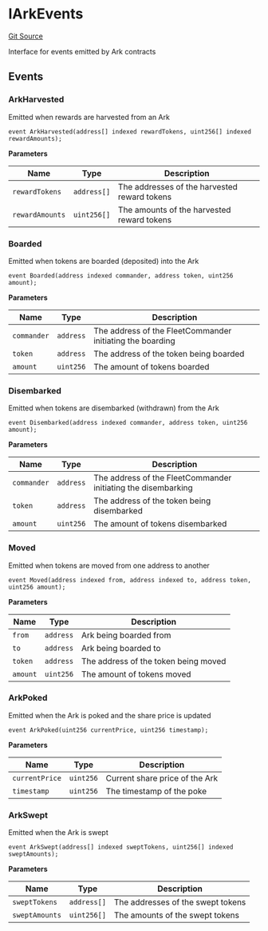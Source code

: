 # IArkEvents
[Git Source](https://github.com/OasisDEX/summer-earn-protocol/blob/0276900cbe9b1188d82d1b9bcbb8c174e79a15a1/src/events/IArkEvents.sol)

Interface for events emitted by Ark contracts


## Events
### ArkHarvested
Emitted when rewards are harvested from an Ark


```solidity
event ArkHarvested(address[] indexed rewardTokens, uint256[] indexed rewardAmounts);
```

**Parameters**

|Name|Type|Description|
|----|----|-----------|
|`rewardTokens`|`address[]`|The addresses of the harvested reward tokens|
|`rewardAmounts`|`uint256[]`|The amounts of the harvested reward tokens|

### Boarded
Emitted when tokens are boarded (deposited) into the Ark


```solidity
event Boarded(address indexed commander, address token, uint256 amount);
```

**Parameters**

|Name|Type|Description|
|----|----|-----------|
|`commander`|`address`|The address of the FleetCommander initiating the boarding|
|`token`|`address`|The address of the token being boarded|
|`amount`|`uint256`|The amount of tokens boarded|

### Disembarked
Emitted when tokens are disembarked (withdrawn) from the Ark


```solidity
event Disembarked(address indexed commander, address token, uint256 amount);
```

**Parameters**

|Name|Type|Description|
|----|----|-----------|
|`commander`|`address`|The address of the FleetCommander initiating the disembarking|
|`token`|`address`|The address of the token being disembarked|
|`amount`|`uint256`|The amount of tokens disembarked|

### Moved
Emitted when tokens are moved from one address to another


```solidity
event Moved(address indexed from, address indexed to, address token, uint256 amount);
```

**Parameters**

|Name|Type|Description|
|----|----|-----------|
|`from`|`address`|Ark being boarded from|
|`to`|`address`|Ark being boarded to|
|`token`|`address`|The address of the token being moved|
|`amount`|`uint256`|The amount of tokens moved|

### ArkPoked
Emitted when the Ark is poked and the share price is updated


```solidity
event ArkPoked(uint256 currentPrice, uint256 timestamp);
```

**Parameters**

|Name|Type|Description|
|----|----|-----------|
|`currentPrice`|`uint256`|Current share price of the Ark|
|`timestamp`|`uint256`|The timestamp of the poke|

### ArkSwept
Emitted when the Ark is swept


```solidity
event ArkSwept(address[] indexed sweptTokens, uint256[] indexed sweptAmounts);
```

**Parameters**

|Name|Type|Description|
|----|----|-----------|
|`sweptTokens`|`address[]`|The addresses of the swept tokens|
|`sweptAmounts`|`uint256[]`|The amounts of the swept tokens|

